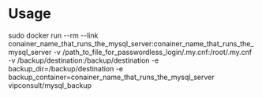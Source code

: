 # Usage
sudo docker run --rm
--link conainer_name_that_runs_the_mysql_server:conainer_name_that_runs_the_mysql_server
-v /path_to_file_for_passwordless_login/.my.cnf:/root/.my.cnf
-v /backup/destination:/backup/destination
-e backup_dir=/backup/destination
-e backup_container=conainer_name_that_runs_the_mysql_server
vipconsult/mysql_backup